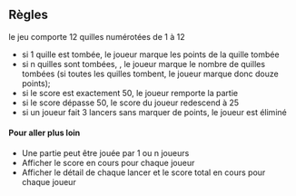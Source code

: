 ## Règles

le jeu comporte 12 quilles numérotées de 1 à 12

- si 1 quille est tombée, le joueur marque les points de la quille tombée
- si n quilles sont tombées, , le joueur marque le nombre de quilles tombées (si toutes les quilles tombent, le joueur marque donc douze points);
- si le score est exactement 50, le joueur remporte la partie
- si le score dépasse 50, le score du joueur redescend à 25
- si un joueur fait 3 lancers sans marquer de points, le joueur est éliminé

#### Pour aller plus loin

- Une partie peut être jouée par 1 ou n joueurs
- Afficher le score en cours pour chaque joueur
- Afficher le détail de chaque lancer et le score total en cours pour chaque joueur
